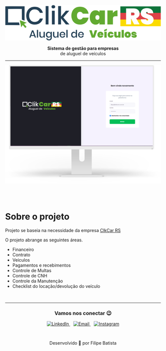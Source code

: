 <p align="center">
<a href="https://clikcarrs.com.br"><img src="./.github/logo.png"></a>
</p>
<p align="center">
<strong>Sistema de gestão para empresas </strong><br>
de aluguel de veículos
</p>
<hr>
<p align="center">
<a href="https://clikcarrs.com.br"><img src="./.github/screen.png"></a>
</p>
<br>
<br>
<h1>Sobre o projeto</h1>
<p>
Projeto se baseia na necessidade da empresa <a href="https://clikcarrs.com.br">ClkCar RS</a> 
</p>
<p>
O projeto abrange as seguintes áreas.
</p>
<ul>
    <li>Financeiro</li>
    <li>Contrato</li>
    <li>Veiculos</li>
    <li>Pagamentos e recebimentos</li>
    <li>Controle de Multas</li>
    <li>Controle de CNH</li>
    <li>Controle da Manutenção</li>
    <li>Checklist do locação/devolução do veículo</li>
</ul> 
 
<br>

---

<h3 align="center" >Vamos nos conectar 😉</h3>
<p align="center">
  <a href="https://www.linkedin.com/in/filipeleonelbatista/">
    <img alt="LinkedIn" width="22px" src="https://github.com/filipeleonelbatista/filipeleonelbatista/blob/master/assets/052-linkedin.svg" />
  </a>&ensp;
  <a href="mailto:filipe.x2016@gmail.com">
    <img alt="Email" width="22px" src="https://github.com/filipeleonelbatista/filipeleonelbatista/blob/master/assets/gmail.svg" />
  </a>&ensp;
  <a href="https://instagram.com/filipeleonelbatista">
    <img alt="Instagram" width="22px" src="https://github.com/filipeleonelbatista/filipeleonelbatista/blob/master/assets/044-instagram.svg" />
  </a>
</p>
<br />
<p align="center">
    Desenvolvido 💜 por Filipe Batista 
</p>
